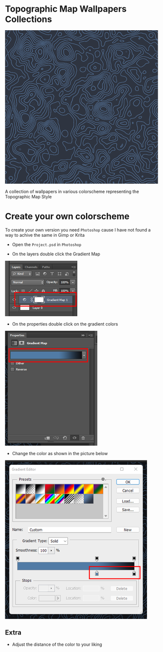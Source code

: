 # Topographic Map Wallpapers Collections
![image](assets/1000.png)

A collection of wallpapers in various colorscheme representing the Topographic Map Style


# Create your own colorscheme

To create your own version you need `Photoshop` cause I have not found a way to achive the same in Gimp or Krita

- Open the `Project.psd` in `Photoshop`

- On the layers double click the Gradient Map

![step](assets/step_1.png)

- On the properties double click on the gradient colors

![step](assets/step_2.png)

- Change the color as shown in the picture below

![step](assets/step_3.png)

## Extra

- Adjust the distance of the color to your liking